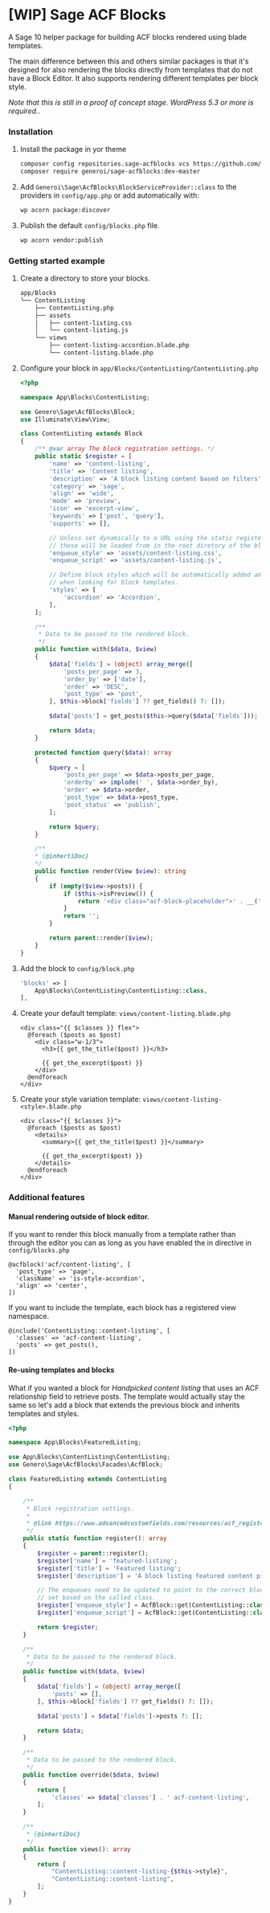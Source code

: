 # [WIP] Sage ACF Blocks

A Sage 10 helper package for building ACF blocks rendered using blade templates.

The main difference between this and others similar packages is that it's designed for also rendering the blocks directly from templates that do not have a Block Editor. It also supports rendering different templates per block style.

_Note that this is still in a proof of concept stage. WordPress 5.3 or more is required._.

### Installation

1. Install the package in yor theme

    ```sh
    composer config repositories.sage-acfblocks vcs https://github.com/generoi/sage-acfblocks.git
    composer require generoi/sage-acfblocks:dev-master
    ```

2. Add `Generoi\Sage\AcfBlocks\BlockServiceProvider::class` to the providers in `config/app.php` or add automatically with:

    ```sh
    wp acorn package:discover
    ```

3. Publish the default `config/blocks.php` file.

    ```sh
    wp acorn vendor:publish
    ```

### Getting started example

1. Create a directory to store your blocks.

    ```sh
    app/Blocks
    └── ContentListing
        ├── ContentListing.php
        ├── assets
        │   ├── content-listing.css
        │   └── content-listing.js
        └── views
            ├── content-listing-accordion.blade.php
            └── content-listing.blade.php
    ```

2. Configure your block in `app/Blocks/ContentListing/ContentListing.php`

    ```php
    <?php

    namespace App\Blocks\ContentListing;

    use Genero\Sage\AcfBlocks\Block;
    use Illuminate\View\View;

    class ContentListing extends Block
    {
        /** @var array The block registration settings. */
        public static $register = [
            'name' => 'content-listing',
            'title' => 'Content listing',
            'description' => 'A block listing content based on filters',
            'category' => 'sage',
            'align' => 'wide',
            'mode' => 'preview',
            'icon' => 'excerpt-view',
            'keywords' => ['post', 'query'],
            'supports' => [],

            // Unless set dynamically to a URL using the static register() method
            // these will be loaded from in the root diretory of the block.
            'enqueue_style' => 'assets/content-listing.css',
            'enqueue_script' => 'assets/content-listing.js',

            // Define block styles which will be automatically added and used
            // when looking for block templates.
            'styles' => [
                'accordion' => 'Accordion',
            ],
        ];

        /**
         * Data to be passed to the rendered block.
         */
        public function with($data, $view)
        {
            $data['fields'] = (object) array_merge([
                'posts_per_page' => 3,
                'order_by' => ['date'],
                'order' => 'DESC',
                'post_type' => 'post',
            ], $this->block['fields'] ?? get_fields() ?: []);

            $data['posts'] = get_posts($this->query($data['fields']));

            return $data;
        }

        protected function query($data): array
        {
            $query = [
                'posts_per_page' => $data->posts_per_page,
                'orderby' => implode(' ', $data->order_by),
                'order' => $data->order,
                'post_type' => $data->post_type,
                'post_status' => 'publish',
            ];

            return $query;
        }

        /**
        * {@inhertiDoc}
        */
        public function render(View $view): string
        {
            if (empty($view->posts)) {
                if ($this->isPreview()) {
                    return '<div class="acf-block-placeholder">' . __('No results found...') . '</div>';
                }
                return '';
            }

            return parent::render($view);
        }
    }
    ```

3. Add the block to `config/block.php`

    ```php
    'blocks' => [
        App\Blocks\ContentListing\ContentListing::class,
    ],
    ```

4. Create your default template: `views/content-listing.blade.php`

    ```blade
    <div class="{{ $classes }} flex">
      @foreach ($posts as $post)
        <div class="w-1/3">
          <h3>{{ get_the_title($post) }}</h3>

          {{ get_the_excerpt($post) }}
        </div>
      @endforeach
    </div>
    ```

5. Create your style variation template: `views/content-listing-<style>.blade.php`

    ```blade
    <div class="{{ $classes }}">
      @foreach ($posts as $post)
        <details>
          <summary>{{ get_the_title($post) }}</summary>

          {{ get_the_excerpt($post) }}
        </details>
      @endforeach
    </div>
    ```

### Additional features

#### Manual rendering outside of block editor.

If you want to render this block manually from a template rather than through the editor you can as long as you have enabled the in directive in `config/blocks.php`

```
@acfblock('acf/content-listing', [
  'post_type' => 'page',
  'className' => 'is-style-accordion',
  'align' => 'center',
])
```

If you want to include the template, each block has a registered view namespace.

```
@include('ContentListing::content-listing', [
  'classes' => 'acf-content-listing',
  'posts' => get_posts(),
])
```

#### Re-using templates and blocks

What if you wanted a block for _Handpicked content listing_ that uses an ACF relationship field to retrieve posts. The template would actually stay the same so let's add a block that extends the previous block and inherits templates and styles.

```php
<?php

namespace App\Blocks\FeaturedListing;

use App\Blocks\ContentListing\ContentListing;
use Genero\Sage\AcfBlocks\Facades\AcfBlock;

class FeaturedListing extends ContentListing
{

    /**
     * Block registration settings.
     *
     * @link https://www.advancedcustomfields.com/resources/acf_register_block_type/
     */
    public static function register(): array
    {
        $register = parent::register();
        $register['name'] = 'featured-listing';
        $register['title'] = 'Featured listing';
        $register['description'] = 'A block listing featured content picked manually';

        // The enqueues need to be updated to point to the correct block as they're
        // set based on the called class.
        $register['enqueue_style'] = AcfBlock::get(ContentListing::class . '.settings.enqueue_style');
        $register['enqueue_script'] = AcfBlock::get(ContentListing::class . '.settings.enqueue_script');

        return $register;
    }

    /**
     * Data to be passed to the rendered block.
     */
    public function with($data, $view)
    {
        $data['fields'] = (object) array_merge([
            'posts' => [],
        ], $this->block['fields'] ?? get_fields() ?: []);

        $data['posts'] = $data['fields']->posts ?: [];

        return $data;
    }

    /**
     * Data to be passed to the rendered block.
     */
    public function override($data, $view)
    {
        return [
            'classes' => $data['classes'] . ' acf-content-listing',
        ];
    }

    /**
     * {@inhertiDoc}
     */
    public function views(): array
    {
        return [
            "ContentListing::content-listing-{$this->style}",
            "ContentListing::content-listing",
        ];
    }
}
```
